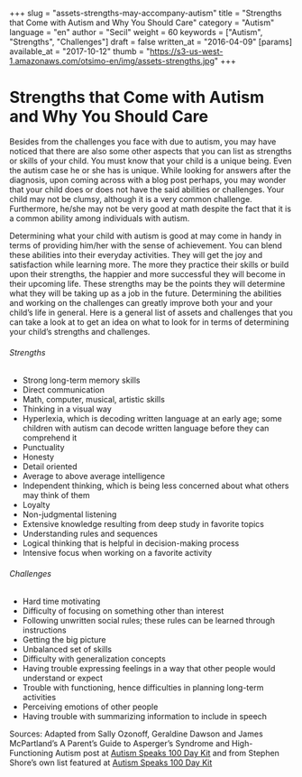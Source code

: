 +++
slug = "assets-strengths-may-accompany-autism"
title = "Strengths that Come with Autism and Why You Should Care"
category = "Autism"
language = "en"
author = "Secil"
weight = 60
keywords = ["Autism", "Strengths", "Challenges"]
draft = false
written_at = "2016-04-09"
[params]
available_at = "2017-10-12"
thumb = "https://s3-us-west-1.amazonaws.com/otsimo-en/img/assets-strengths.jpg"
+++


# Strengths that Come with Autism and Why You Should Care

Besides from the challenges you face with due to autism, you may have noticed that there are also some other aspects that you can list as strengths or skills of your child. You must know that your child is a unique being. Even the autism case he or she has is unique. While looking for answers after the diagnosis, upon coming across with a blog post perhaps, you may wonder that your child does or does not have the said abilities or challenges. Your child may not be clumsy, although it is a very common challenge. Furthermore, he/she may not be very good at math despite the fact that it is a common ability among individuals with autism.


Determining what your child with autism is good at may come in handy in terms of providing him/her with the sense of achievement. You can blend these abilities into their everyday activities. They will get the joy and satisfaction while learning more. The more they practice their skills or build upon their strengths, the happier and more successful they will become in their upcoming life. These strengths may be the points they will determine what they will be taking up as a job in the future. Determining the abilities and working on the challenges can greatly improve both your and your child’s life in general. Here is a general list of assets and challenges that you can take a look at to get an idea on what to look for in terms of determining your child’s strengths and challenges.

###### Strengths

  * Strong long-term memory skills
  * Direct communication
  * Math, computer, musical, artistic skills
  * Thinking in a visual way
  * Hyperlexia, which is decoding written language at an early age; some children with autism can decode written language before they can comprehend it
  * Punctuality
  * Honesty
  * Detail oriented
  * Average to above average intelligence
  * Independent thinking, which is being less concerned about what others may think of them
  * Loyalty
  * Non-judgmental listening
  * Extensive knowledge resulting from deep study in favorite topics
  * Understanding rules and sequences
  * Logical thinking that is helpful in decision-making process
  * Intensive focus when working on a favorite activity

###### Challenges

  * Hard time motivating
  * Difficulty of focusing on something other than interest
  * Following unwritten social rules; these rules can be learned through instructions
  * Getting the big picture
  * Unbalanced set of skills
  * Difficulty with generalization concepts
  * Having trouble expressing feelings in a way that other people would understand or expect
  * Trouble with functioning, hence difficulties in planning long-term activities
  * Perceiving emotions of other people
  * Having trouble with summarizing information to include in speech

Sources: Adapted from Sally Ozonoff, Geraldine Dawson and James McPartland’s A Parent’s Guide to Asperger’s Syndrome and High-Functioning Autism post at [Autism Speaks 100 Day Kit](https://www.autismspeaks.org/sites/default/files/docs/about_autism_0.pdf) and from Stephen Shore’s own list featured at [Autism Speaks 100 Day Kit](https://www.autismspeaks.org/sites/default/files/docs/school_about_autism.pdf)
